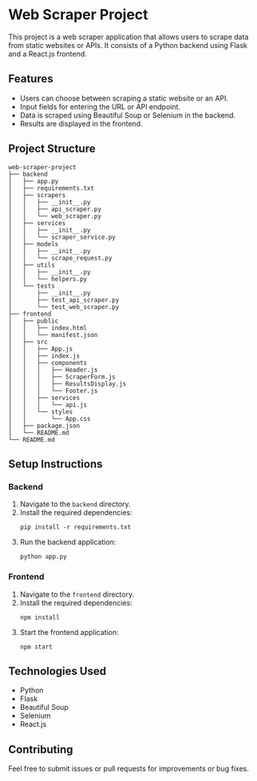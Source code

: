 # Web Scraper Project

This project is a web scraper application that allows users to scrape data from static websites or APIs. It consists of a Python backend using Flask and a React.js frontend.

## Features

- Users can choose between scraping a static website or an API.
- Input fields for entering the URL or API endpoint.
- Data is scraped using Beautiful Soup or Selenium in the backend.
- Results are displayed in the frontend.

## Project Structure

```
web-scraper-project
├── backend
│   ├── app.py
│   ├── requirements.txt
│   ├── scrapers
│   │   ├── __init__.py
│   │   ├── api_scraper.py
│   │   └── web_scraper.py
│   ├── services
│   │   ├── __init__.py
│   │   └── scraper_service.py
│   ├── models
│   │   ├── __init__.py
│   │   └── scrape_request.py
│   ├── utils
│   │   ├── __init__.py
│   │   └── helpers.py
│   └── tests
│       ├── __init__.py
│       ├── test_api_scraper.py
│       └── test_web_scraper.py
├── frontend
│   ├── public
│   │   ├── index.html
│   │   └── manifest.json
│   ├── src
│   │   ├── App.js
│   │   ├── index.js
│   │   ├── components
│   │   │   ├── Header.js
│   │   │   ├── ScraperForm.js
│   │   │   ├── ResultsDisplay.js
│   │   │   └── Footer.js
│   │   ├── services
│   │   │   └── api.js
│   │   └── styles
│   │       └── App.css
│   ├── package.json
│   └── README.md
└── README.md
```

## Setup Instructions

### Backend

1. Navigate to the `backend` directory.
2. Install the required dependencies:
   ```
   pip install -r requirements.txt
   ```
3. Run the backend application:
   ```
   python app.py
   ```

### Frontend

1. Navigate to the `frontend` directory.
2. Install the required dependencies:
   ```
   npm install
   ```
3. Start the frontend application:
   ```
   npm start
   ```

## Technologies Used

- Python
- Flask
- Beautiful Soup
- Selenium
- React.js

## Contributing

Feel free to submit issues or pull requests for improvements or bug fixes.